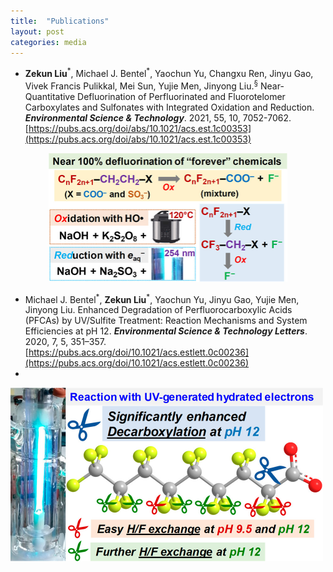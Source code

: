 ```yaml
---
title:  "Publications"
layout: post
categories: media
---
```


   - **Zekun Liu**<sup>\*</sup>, Michael J. Bentel<sup>\*</sup>, Yaochun Yu, Changxu Ren, Jinyu Gao, Vivek Francis Pulikkal, Mei Sun, Yujie Men, Jinyong Liu.<sup>&sect;</sup> Near-Quantitative Defluorination of Perfluorinated and Fluorotelomer Carboxylates and Sulfonates with Integrated Oxidation and Reduction. ***Environmental Science & Technology***. 2021, 55, 10, 7052-7062.  
   [https://pubs.acs.org/doi/abs/10.1021/acs.est.1c00353](https://pubs.acs.org/doi/abs/10.1021/acs.est.1c00353) 
  <div  align="center">
  <img src="/Images/es1c00353_0010.jpeg" style="zoom:50%" />
  </div>
  
  -    Michael J. Bentel<sup>\*</sup>, **Zekun Liu**<sup>\*</sup>, Yaochun Yu, Jinyu Gao, Yujie Men, Jinyong Liu. Enhanced Degradation of Perfluorocarboxylic Acids (PFCAs) by UV/Sulfite Treatment: Reaction Mechanisms and System Efficiencies at pH 12. ***Environmental Science & Technology Letters***. 2020, 7, 5, 351–357.        [https://pubs.acs.org/doi/10.1021/acs.estlett.0c00236](https://pubs.acs.org/doi/10.1021/acs.estlett.0c00236)
  -   <div  align="center"> 
<img src="/Images/ez0c00236_0004.jpeg" style="zoom:50%" />
  </div>

